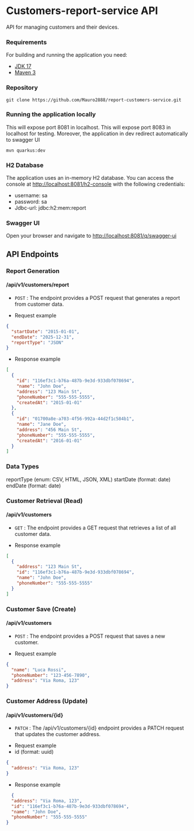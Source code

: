 # Customers-report-service API

API for managing customers and their devices.

### Requirements
For building and running the application you need:

- [JDK 17](https://docs.aws.amazon.com/corretto/latest/corretto-17-ug/downloads-list.html)
- [Maven 3](https://maven.apache.org)

### Repository

```shell
git clone https://github.com/Mauro2888/report-customers-service.git
```

### Running the application locally
This will expose port 8081 in localhost.
This will expose port 8083 in localhost for testing.
Moreover, the application in dev redirect automatically to swagger UI
```shell
mvn quarkus:dev
```

### H2 Database
The application uses an in-memory H2 database.
You can access the console at [http://localhost:8081/h2-console](http://localhost:8081/h2-console)
with the following credentials:
- username: sa
- password: sa
- Jdbc-url: jdbc:h2:mem:report

### Swagger UI
Open your browser and navigate to [http://localhost:8081/q/swagger-ui](http://localhost:8081/q/swagger-ui/#/)


## API Endpoints
### Report Generation
####  /api/v1/customers/report
* `POST` : The endpoint provides a POST request that generates a report from customer data.
- Request example
```json
{
  "startDate": "2015-01-01",
  "endDate": "2025-12-31",
  "reportType": "JSON"
}
```
- Response example
```json
[
  {
    "id": "116ef3c1-b76a-487b-9e3d-933dbf078694",
    "name": "John Doe",
    "address": "123 Main St",
    "phoneNumber": "555-555-5555",
    "createdAt": "2015-01-01"
  },
  {
    "id": "01700a8e-a703-4f56-992a-44d2f1c584b1",
    "name": "Jane Doe",
    "address": "456 Main St",
    "phoneNumber": "555-555-5555",
    "createdAt": "2016-01-01"
  }
]
```
### Data Types

reportType (enum: CSV, HTML, JSON, XML)
startDate (format: date)
endDate (format: date)


### Customer Retrieval (Read)
####  /api/v1/customers
* `GET` : The endpoint provides a GET request that retrieves a list of all customer data.
- Response example
```json
[
  {
    "address": "123 Main St",
    "id": "116ef3c1-b76a-487b-9e3d-933dbf078694",
    "name": "John Doe",
    "phoneNumber": "555-555-5555"
  }
]
```

### Customer Save (Create)
####  /api/v1/customers
* `POST` : The endpoint provides a POST request that saves a new customer.
- Request example
```json
{
  "name": "Luca Rossi",
  "phoneNumber": "123-456-7890",
  "address": "Via Roma, 123"
}
```

### Customer Address (Update)
####  /api/v1/customers/{id}
* `PATCH` : The /api/v1/customers/{id} endpoint provides a PATCH request that updates the customer address.
- Request example
- id (format: uuid)
```json
{
  "address": "Via Roma, 123"
}
```

- Response example
```json
  {
  "address": "Via Roma, 123",
  "id": "116ef3c1-b76a-487b-9e3d-933dbf078694",
  "name": "John Doe",
  "phoneNumber": "555-555-5555"
}
```